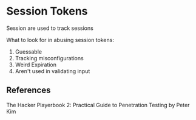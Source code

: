 # Session Tokens

Session are used to track sessions

What to look for in abusing session tokens:
1. Guessable
2. Tracking misconfigurations
3. Weird Expiration
4. Aren't used in validating input

## References

The Hacker Playerbook 2: Practical Guide to Penetration Testing by Peter Kim